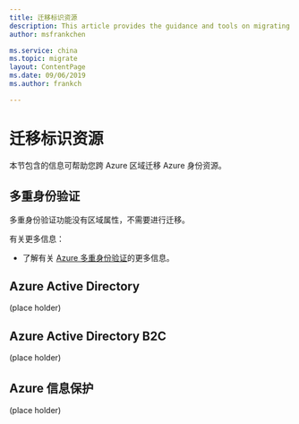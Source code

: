 ```yaml
---
title: 迁移标识资源
description: This article provides the guidance and tools on migrating identity resources.
author: msfrankchen

ms.service: china 
ms.topic: migrate
layout: ContentPage 
ms.date: 09/06/2019
ms.author: frankch

---
```



# 迁移标识资源

本节包含的信息可帮助您跨 Azure 区域迁移 Azure 身份资源。

## 多重身份验证

多重身份验证功能没有区域属性，不需要进行迁移。

有关更多信息：
* 了解有关 [Azure 多重身份验证](https://docs.azure.cn/zh-cn/active-directory/authentication/howto-mfa-getstarted)的更多信息。

## Azure Active Directory
(place holder)

## Azure Active Directory B2C
(place holder)

## Azure 信息保护
(place holder)

